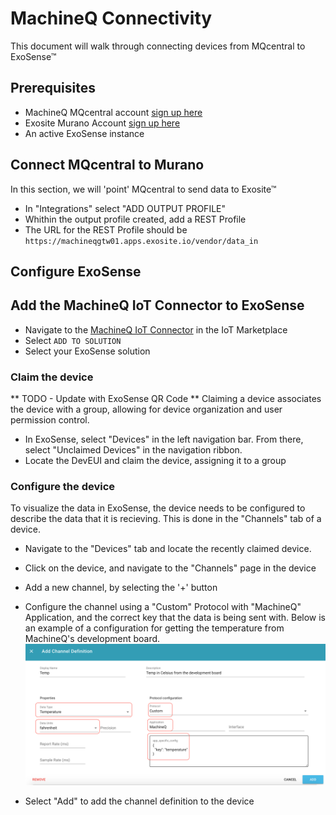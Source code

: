 # MachineQ Connectivity
This document will walk through connecting devices from MQcentral to ExoSense&trade;

## Prerequisites
- MachineQ MQcentral account [sign up here](https://mqcentral.machineq.net)
- Exosite Murano Account [sign up here](https://info.exosite.com/platform-sign-up)
- An active ExoSense instance

## Connect MQcentral to Murano
In this section, we will 'point' MQcentral to send data to Exosite&trade;

- In "Integrations" select "ADD OUTPUT PROFILE"
- Whithin the output profile created, add a REST Profile
- The URL for the REST Profile should be ```https://machineqgtw01.apps.exosite.io/vendor/data_in``` 

## Configure ExoSense
## Add the MachineQ IoT Connector to ExoSense
- Navigate to the [MachineQ IoT Connector](https://www.exosite.io/business/exchange/catalog/component/5d88fbf56dc7611e62f200b1) in the IoT Marketplace
- Select `ADD TO SOLUTION` 
- Select your ExoSense solution

### Claim the device
** TODO - Update with ExoSense QR Code **
Claiming a device associates the device with a group, allowing for device organization and user permission control.

- In ExoSense, select "Devices" in the left navigation bar. From there, select "Unclaimed Devices" in the navigation ribbon.
- Locate the DevEUI and claim the device, assigning it to a group

### Configure the device
To visualize the data in ExoSense, the device needs to be configured to describe the data that it is recieving. This is done in the "Channels" tab of a device.

- Navigate to the "Devices" tab and locate the recently claimed device.
- Click on the device, and navigate to the "Channels" page in the device
- Add a new channel, by selecting the '+' button
- Configure the channel using a "Custom" Protocol with "MachineQ" Application, and the correct key that the data is being sent with. Below is an example of a configuration for getting the temperature from MachineQ's development board.
![image](assets/ChannelDefinition.png)

- Select "Add" to add the channel definition to the device
